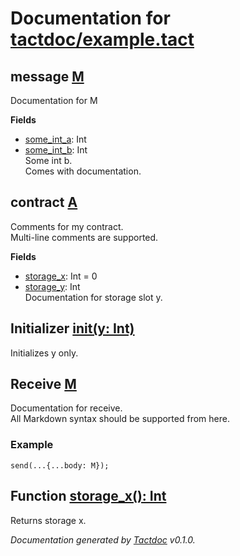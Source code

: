 # Documentation for [tactdoc/example.tact](https://github.com/microcosm-labs/tact-tools/blob/main/tactdoc/example.tact)

## message [M](https://github.com/microcosm-labs/tact-tools/blob/main/tactdoc/example.tact#L2)

Documentation for M

**Fields**  
* [some_int_a](https://github.com/microcosm-labs/tact-tools/blob/main/tactdoc/example.tact#L3): Int  
* [some_int_b](https://github.com/microcosm-labs/tact-tools/blob/main/tactdoc/example.tact#L6): Int  
Some int b.  
Comes with documentation.

## contract [A](https://github.com/microcosm-labs/tact-tools/blob/main/tactdoc/example.tact#L11)

Comments for my contract.  
Multi-line comments are supported.

**Fields**  
* [storage_x](https://github.com/microcosm-labs/tact-tools/blob/main/tactdoc/example.tact#L12): Int = 0  
* [storage_y](https://github.com/microcosm-labs/tact-tools/blob/main/tactdoc/example.tact#L14): Int  
Documentation for storage slot y.

## Initializer [init(y: Int)](https://github.com/microcosm-labs/tact-tools/blob/main/tactdoc/example.tact#L17)

Initializes y only.

## Receive [M](https://github.com/microcosm-labs/tact-tools/blob/main/tactdoc/example.tact#L27)

Documentation for receive.  
All Markdown syntax should be supported from here.  
### Example
```
send(...{...body: M});
```

## Function [storage_x(): Int](https://github.com/microcosm-labs/tact-tools/blob/main/tactdoc/example.tact#L31)

Returns storage x.



*Documentation generated by [Tactdoc](https://github.com/microcosm-labs/tact-tools/tree/main/tactdoc) v0.1.0.*
